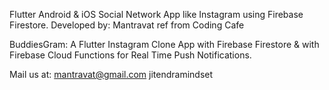 Flutter Android & iOS Social Network App like Instagram using Firebase Firestore.
Developed by: Mantravat ref from Coding Cafe

BuddiesGram:
A Flutter Instagram Clone App with Firebase Firestore & with Firebase Cloud Functions for Real Time Push Notifications.

Mail us at:
mantravat@gmail.com
jitendramindset